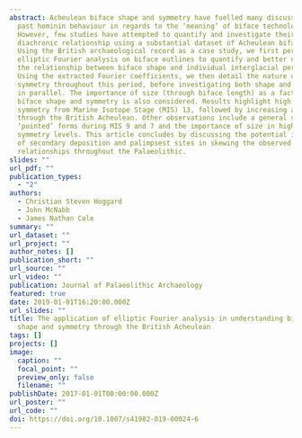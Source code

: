 ```yaml
---
abstract: Acheulean biface shape and symmetry have fuelled many discussions on
  past hominin behaviour in regards to the ‘meaning’ of biface technology.
  However, few studies have attempted to quantify and investigate their
  diachronic relationship using a substantial dataset of Acheulean bifaces.
  Using the British archaeological record as a case study, we first perform
  elliptic Fourier analysis on biface outlines to quantify and better understand
  the relationship between biface shape and individual interglacial periods.
  Using the extracted Fourier coefficients, we then detail the nature of
  symmetry throughout this period, before investigating both shape and symmetry
  in parallel. The importance of size (through biface length) as a factor in
  biface shape and symmetry is also considered. Results highlight high levels of
  symmetry from Marine Isotope Stage (MIS) 13, followed by increasing asymmetry
  through the British Acheulean. Other observations include a general shift to
  ‘pointed’ forms during MIS 9 and 7 and the importance of size in high biface
  symmetry levels. This article concludes by discussing the potential importance
  of secondary deposition and palimpsest sites in skewing the observed
  relationships throughout the Palaeolithic.
slides: ""
url_pdf: ""
publication_types:
  - "2"
authors:
  - Christian Steven Hoggard
  - John McNabb
  - James Nathan Cole
summary: ""
url_dataset: ""
url_project: ""
author_notes: []
publication_short: ""
url_source: ""
url_video: ""
publication: Journal of Palaeolithic Archaeology
featured: true
date: 2019-01-01T16:20:00.000Z
url_slides: ""
title: The application of elliptic Fourier analysis in understanding biface
  shape and symmetry through the British Acheulean
tags: []
projects: []
image:
  caption: ""
  focal_point: ""
  preview_only: false
  filename: ""
publishDate: 2017-01-01T00:00:00.000Z
url_poster: ""
url_code: ""
doi: https://doi.org/10.1007/s41982-019-00024-6
---
```

